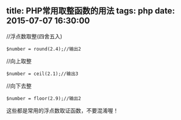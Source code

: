 title: PHP常用取整函数的用法
tags: php
date: 2015-07-07 16:30:00
---

//浮点数取整(四舍五入)

    $number = round(2.4);//输出2

//向上取整

    $number = ceil(2.1);//输出3

//向下去整

    $number = floor(2.9);//输出2

这些都是常用的浮点数取证函数，不要混淆喔！

<!--more-->


